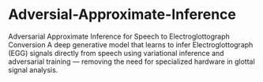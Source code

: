 # Adversial-Approximate-Inference
Adversarial Approximate Inference for Speech to Electroglottograph Conversion A deep generative model that learns to infer Electroglottograph (EGG) signals directly from speech using variational inference and adversarial training — removing the need for specialized hardware in glottal signal analysis.
